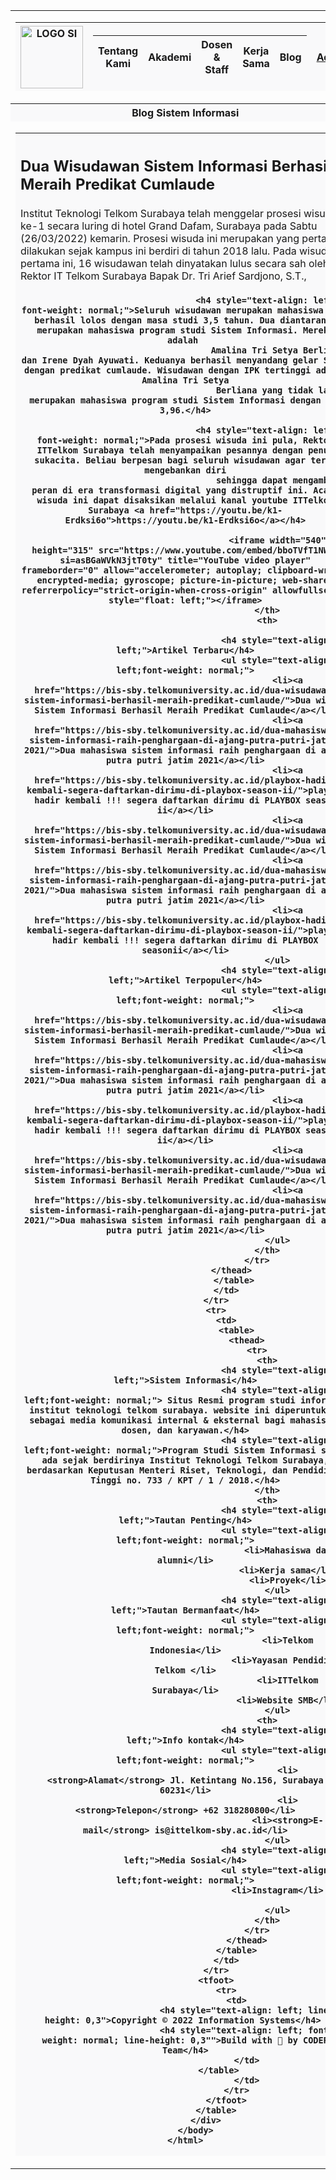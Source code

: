 <html>
   <head>
    <style>
        table {
            border-spacing: 0;
            border-collapse: collapse;
            width: 100%;          
        }
    
        th, td {
            border: solid 1px black;
            padding: 10px;
        }
    
        th {
            background-color: rgb(249, 249, 250);
        }
        tfoot {
        font-weight: bold;
    }
</style>
</head>

<body>    
    <div>
        <table>
             <tr>
                <td>
                    <table>
                        <thead>  
                            <tr>
                                <th width="80">
                                    <img src="LOGO SI.jpeg"  alt="LOGO SI" width="100"/>
                                    </th>
                                <th> 
                                    <table>
                                        <thead>
                                            <tr>
                                                <th>Tentang Kami</th>
                                                <th>Akademi</th>
                                                <th>Dosen & Staff</th>
                                                <th>Kerja Sama</th>
                                                <th>Blog</th>
                                                </tr>
                                        </thead>
                                    </table>
                                </th>
                                <th><a href="https://smb.telkomuniversity.ac.id/surabaya/">Admisi</a></th>
                            </tr>                           
                        </thead>
                    </table>
                </td>
                <tr>
                    <th>Blog Sistem Informasi</th> 
                </tr>
                <tr>
                    <td>
                        <table>
                            <thead>
                                <tr>
                                  <th>
                                    <h2 style="text-align: left;">Dua Wisudawan Sistem Informasi Berhasil Meraih Predikat Cumlaude</h2>
                                    <h4 style="text-align: left; font-weight: normal;">Institut Teknologi Telkom Surabaya telah menggelar prosesi wisuda ke-1 secara luring di hotel Grand Dafam, Surabaya pada Sabtu (26/03/2022) kemarin. Prosesi wisuda ini merupakan
                                        yang pertama dilakukan sejak kampus ini berdiri di tahun 2018 lalu. Pada wisuda pertama ini, 16 wisudawan telah dinyatakan lulus secara sah oleh Rektor IT Telkom Surabaya Bapak Dr. Tri Arief Sardjono, S.T.,</h4>
            
                                    <h4 style="text-align: left; font-weight: normal;">Seluruh wisudawan merupakan mahasiswa yang berhasil lolos dengan masa studi 3,5 tahun. Dua diantaranya merupakan mahasiswa program studi Sistem Informasi. Mereka adalah 
                                        Amalina Tri Setya Berliana dan Irene Dyah Ayuwati. Keduanya berhasil menyandang gelar S.Kom dengan predikat cumlaude. Wisudawan dengan IPK tertinggi adalah Amalina Tri Setya
                                        Berliana yang tidak lain merupakan mahasiswa program studi Sistem Informasi dengan IPK 3,96.</h4>
            
                                    <h4 style="text-align: left; font-weight: normal;">Pada prosesi wisuda ini pula, Rektor ITTelkom Surabaya telah menyampaikan pesannya dengan penuh sukacita. Beliau berpesan bagi seluruh wisudawan agar terus mengebankan diri
                                        sehingga dapat mengambil peran di era transformasi digital yang distruptif ini. Acara wisuda ini dapat disaksikan melalui kanal youtube ITTelkom Surabaya <a href="https://youtu.be/k1-Erdksi6o">https://youtu.be/k1-Erdksi6o</a></h4>
                        
                                        <iframe width="540" height="315" src="https://www.youtube.com/embed/bboTVfT1NWY?si=asBGaWVkN3jtT0ty" title="YouTube video player" frameborder="0" allow="accelerometer; autoplay; clipboard-write; encrypted-media; gyroscope; picture-in-picture; web-share" referrerpolicy="strict-origin-when-cross-origin" allowfullscreen style="float: left;"></iframe>
                                    </th>
                                    <th>
                                
                                        <h4 style="text-align: left;">Artikel Terbaru</h4>
                                        <ul style="text-align: left;font-weight: normal;">
                                            <li><a href="https://bis-sby.telkomuniversity.ac.id/dua-wisudawan-sistem-informasi-berhasil-meraih-predikat-cumlaude/">Dua wisuda Sistem Informasi Berhasil Meraih Predikat Cumlaude</a></li>
                                            <li><a href="https://bis-sby.telkomuniversity.ac.id/dua-mahasiswa-sistem-informasi-raih-penghargaan-di-ajang-putra-putri-jatim-2021/">Dua mahasiswa sistem informasi raih penghargaan di ajang putra putri jatim 2021</a></li>
                                            <li><a href="https://bis-sby.telkomuniversity.ac.id/playbox-hadir-kembali-segera-daftarkan-dirimu-di-playbox-season-ii/">playbox hadir kembali !!! segera daftarkan dirimu di PLAYBOX season ii</a></li>
                                            <li><a href="https://bis-sby.telkomuniversity.ac.id/dua-wisudawan-sistem-informasi-berhasil-meraih-predikat-cumlaude/">Dua wisuda Sistem Informasi Berhasil Meraih Predikat Cumlaude</a></li>
                                            <li><a href="https://bis-sby.telkomuniversity.ac.id/dua-mahasiswa-sistem-informasi-raih-penghargaan-di-ajang-putra-putri-jatim-2021/">Dua mahasiswa sistem informasi raih penghargaan di ajang putra putri jatim 2021</a></li>
                                            <li><a href="https://bis-sby.telkomuniversity.ac.id/playbox-hadir-kembali-segera-daftarkan-dirimu-di-playbox-season-ii/">playbox hadir kembali !!! segera daftarkan dirimu di PLAYBOX seasonii</a></li>
                                        </ul>
                                        <h4 style="text-align: left;">Artikel Terpopuler</h4>
                                        <ul style="text-align: left;font-weight: normal;">
                                            <li><a href="https://bis-sby.telkomuniversity.ac.id/dua-wisudawan-sistem-informasi-berhasil-meraih-predikat-cumlaude/">Dua wisuda Sistem Informasi Berhasil Meraih Predikat Cumlaude</a></li>
                                            <li><a href="https://bis-sby.telkomuniversity.ac.id/dua-mahasiswa-sistem-informasi-raih-penghargaan-di-ajang-putra-putri-jatim-2021/">Dua mahasiswa sistem informasi raih penghargaan di ajang putra putri jatim 2021</a></li>
                                            <li><a href="https://bis-sby.telkomuniversity.ac.id/playbox-hadir-kembali-segera-daftarkan-dirimu-di-playbox-season-ii/">playbox hadir kembali !!! segera daftarkan dirimu di PLAYBOX season ii</a></li>
                                            <li><a href="https://bis-sby.telkomuniversity.ac.id/dua-wisudawan-sistem-informasi-berhasil-meraih-predikat-cumlaude/">Dua wisuda Sistem Informasi Berhasil Meraih Predikat Cumlaude</a></li>
                                            <li><a href="https://bis-sby.telkomuniversity.ac.id/dua-mahasiswa-sistem-informasi-raih-penghargaan-di-ajang-putra-putri-jatim-2021/">Dua mahasiswa sistem informasi raih penghargaan di ajang putra putri jatim 2021</a></li>
                                        </ul>
                                    </th>
                                </tr>
                             </thead>       
                        </table> 
                    </td>
                </tr>
                <tr>
                    <td>
                        <table>
                            <thead>
                                <tr>
                                    <th>
                                        <h4 style="text-align: left;">Sistem Informasi</h4>
                                        <h4 style="text-align: left;font-weight: normal;"> Situs Resmi program studi informasi institut teknologi telkom surabaya. website ini diperuntukkan sebagai media komunikasi internal & eksternal bagi mahasiswa, dosen, dan karyawan.</h4>
                                        <h4 style="text-align: left;font-weight: normal;">Program Studi Sistem Informasi sudah ada sejak berdirinya Institut Teknologi Telkom Surabaya, berdasarkan Keputusan Menteri Riset, Teknologi, dan Pendidikan Tinggi no. 733 / KPT / 1 / 2018.</h4>
                                    </th>
                                    <th>
                                        <h4 style="text-align: left;">Tautan Penting</h4>
                                        <ul style="text-align: left;font-weight: normal;">
                                            <li>Mahasiswa dan alumni</li>
                                            <li>Kerja sama</li>
                                            <li>Proyek</li>
                                        </ul>
                                        <h4 style="text-align: left;">Tautan Bermanfaat</h4>
                                        <ul style="text-align: left;font-weight: normal;">
                                            <li>Telkom Indonesia</li>
                                            <li>Yayasan Pendidikan Telkom </li>
                                            <li>ITTelkom Surabaya</li>
                                            <li>Website SMB</li>
                                        </ul>
                                    <th>
                                        <h4 style="text-align: left;">Info kontak</h4>
                                        <ul style="text-align: left;font-weight: normal;">
                                            <li><strong>Alamat</strong> Jl. Ketintang No.156, Surabaya 60231</li>
                                            <li><strong>Telepon</strong> +62 318280800</li>
                                            <li><strong>E-mail</strong> is@ittelkom-sby.ac.id</li>
                                        </ul>
                                        <h4 style="text-align: left;">Media Sosial</h4>
                                        <ul style="text-align: left;font-weight: normal;">
                                        <li>Instagram</li>

                                        </ul>
                                    </th>
                                </tr>
                            </thead>
                        </table>
                    </td>
                </tr>
                <tfoot>
                    <tr>
                        <td>
                            <h4 style="text-align: left; line-height: 0,3">Copyright © 2022 Information Systems</h4> 
                            <h4 style="text-align: left; font-weight: normal; line-height: 0,3"">Build with 🖤 by CODER Team</h4>
                            </td>
                        </table>       
                            </td>
                        </tr>
                    </tfoot>
                </table>
            </div>
        </body>
    </html>
